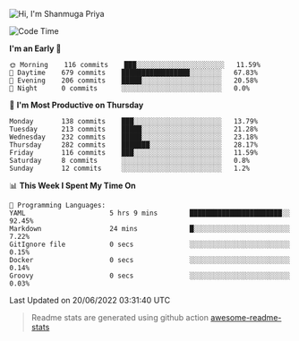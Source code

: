 ![Hi, I'm Shanmuga Priya](https://user-images.githubusercontent.com/11372997/129910864-2785432b-adea-4e52-92eb-f9290c766e28.gif)

<!--START_SECTION:waka-->
![Code Time](http://img.shields.io/badge/Code%20Time-841%20hrs%208%20mins-blue)

**I'm an Early 🐤** 

```text
🌞 Morning    116 commits    ███░░░░░░░░░░░░░░░░░░░░░░   11.59% 
🌆 Daytime    679 commits    █████████████████░░░░░░░░   67.83% 
🌃 Evening    206 commits    █████░░░░░░░░░░░░░░░░░░░░   20.58% 
🌙 Night      0 commits      ░░░░░░░░░░░░░░░░░░░░░░░░░   0.0%

```
📅 **I'm Most Productive on Thursday** 

```text
Monday       138 commits    ███░░░░░░░░░░░░░░░░░░░░░░   13.79% 
Tuesday      213 commits    █████░░░░░░░░░░░░░░░░░░░░   21.28% 
Wednesday    232 commits    █████░░░░░░░░░░░░░░░░░░░░   23.18% 
Thursday     282 commits    ███████░░░░░░░░░░░░░░░░░░   28.17% 
Friday       116 commits    ███░░░░░░░░░░░░░░░░░░░░░░   11.59% 
Saturday     8 commits      ░░░░░░░░░░░░░░░░░░░░░░░░░   0.8% 
Sunday       12 commits     ░░░░░░░░░░░░░░░░░░░░░░░░░   1.2%

```


📊 **This Week I Spent My Time On** 

```text
💬 Programming Languages: 
YAML                     5 hrs 9 mins        ███████████████████████░░   92.45% 
Markdown                 24 mins             █░░░░░░░░░░░░░░░░░░░░░░░░   7.22% 
GitIgnore file           0 secs              ░░░░░░░░░░░░░░░░░░░░░░░░░   0.15% 
Docker                   0 secs              ░░░░░░░░░░░░░░░░░░░░░░░░░   0.14% 
Groovy                   0 secs              ░░░░░░░░░░░░░░░░░░░░░░░░░   0.03%

```


 Last Updated on 20/06/2022 03:31:40 UTC
<!--END_SECTION:waka-->
> Readme stats are generated using github action [awesome-readme-stats](https://github.com/anmol098/waka-readme-stats)
<!--
**Shanmugapriya03/Shanmugapriya03** is a ✨ _special_ ✨ repository because its `README.md` (this file) appears on your GitHub profile.

Here are some ideas to get you started:

- 🔭 I’m currently working on ...
- 🌱 I’m currently learning ...
- 👯 I’m looking to collaborate on ...
- 🤔 I’m looking for help with ...
- 💬 Ask me about ...
- 📫 How to reach me: ...
- 😄 Pronouns: ...
- ⚡ Fun fact: ...
-->
